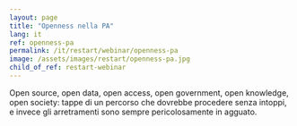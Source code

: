 ```yaml
---
layout: page
title: "Openness nella PA"
lang: it
ref: openness-pa
permalink: /it/restart/webinar/openness-pa
image: /assets/images/restart/openness-pa.jpg
child_of_ref: restart-webinar
---
```


Open source, open data, open access, open government, open knowledge, open society: tappe di un percorso che dovrebbe procedere senza intoppi, e invece gli arretramenti sono sempre pericolosamente in agguato.
